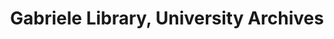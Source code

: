---
layout: repo
title: "Gabriele Library, University Archives"
id: 13848
permalink: repos/13848/
---